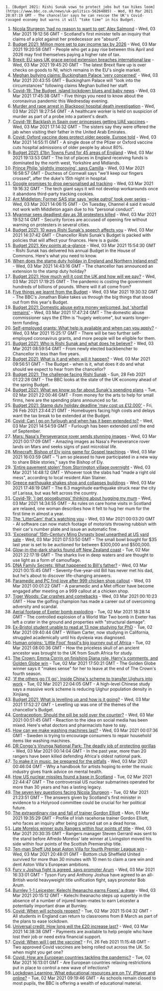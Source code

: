 
    1. [Budget 2021: Rishi Sunak vows to protect jobs but tax hikes loom](https://www.bbc.co.uk/news/uk-politics-56264885) - Wed, 03 Mar 2021 20:07:19 GMT - The chancellor says he can rescue the UK's Covid-ravaged economy but warns it will "take time" in his Budget.
1. [Nicola Sturgeon 'had no reason to want to get' Alex Salmond](https://www.bbc.co.uk/news/uk-scotland-scotland-politics-56263825) - Wed, 03 Mar 2021 19:12:56 GMT - Scotland's first minister tells an inquiry that claims of a plot against her predecessor are "absurd".
1. [Budget 2021: Million more set to pay income tax by 2026](https://www.bbc.co.uk/news/business-56270941) - Wed, 03 Mar 2021 19:20:58 GMT - People who get a pay rise between this April and 2026 may find themselves paying a higher rate of tax.
1. [Brexit: EU says UK grace period extension breaches international law](https://www.bbc.co.uk/news/uk-northern-ireland-56262527) - Wed, 03 Mar 2021 19:45:20 GMT - The latest Brexit flare up is over checks on goods to NI, which remains in the EU's single market.
1. [Meghan bullying claims: Buckingham Palace 'very concerned'](https://www.bbc.co.uk/news/uk-56272104) - Wed, 03 Mar 2021 20:43:55 GMT - Buckingham Palace will "look into the circumstances" following claims Meghan bullied her staff.
1. [Covid-19: The Budget, island lockdown blues and baby news](https://www.bbc.co.uk/news/uk-56264395) - Wed, 03 Mar 2021 17:45:38 GMT - Five things you need to know about the coronavirus pandemic this Wednesday evening.
1. [Murder and rape arrest in Blackpool hospital death investigation](https://www.bbc.co.uk/news/uk-england-lancashire-56273270) - Wed, 03 Mar 2021 18:27:54 GMT - A healthcare worker is held on suspicion of murder as part of a probe into a patient's death.
1. [Covid-19: Backlash in Spain over princesses getting UAE vaccines](https://www.bbc.co.uk/news/world-europe-56270508) - Wed, 03 Mar 2021 17:14:32 GMT - The sisters say they were offered the jab when visiting their father in the United Arab Emirates.
1. [Covid: Oxford vaccine does protect older people, Europe told](https://www.bbc.co.uk/news/health-56267473) - Wed, 03 Mar 2021 14:55:11 GMT - A single dose of the Pfizer or Oxford vaccine cuts hospital admissions of older people by about 80%.
1. [Budget 2021: £1bn Towns Fund for 45 areas of England](https://www.bbc.co.uk/news/uk-england-56271275) - Wed, 03 Mar 2021 19:13:53 GMT - The list of places in England receiving funds is dominated by the north west, Yorkshire and Midlands.
1. [Prince Philip 'slightly improving', says Camilla](https://www.bbc.co.uk/news/uk-56267807) - Wed, 03 Mar 2021 16:58:57 GMT - Duchess of Cornwall says "we'll keep our fingers crossed", after the duke's 15th night in hospital.
1. [Google promises to drop personalised ad tracking](https://www.bbc.co.uk/news/technology-56267425) - Wed, 03 Mar 2021 19:16:32 GMT - The tech giant says it will not develop workarounds once it abandons third-party tracking cookies.
1. [Ant Middleton: Former SAS star says 'woke patrol' took over series](https://www.bbc.co.uk/news/entertainment-arts-56263126) - Wed, 03 Mar 2021 14:06:15 GMT - On Tuesday, Channel 4 said it would not work with Middleton again due to his "personal conduct".
1. [Myanmar sees deadliest day as 38 protesters killed](https://www.bbc.co.uk/news/world-asia-56265962) - Wed, 03 Mar 2021 19:52:14 GMT - Security forces are accused of opening fire without warning on protesters in several cities.
1. [Budget 2021: 10 ways Rishi Sunak's speech affects you](https://www.bbc.co.uk/news/business-56263581) - Wed, 03 Mar 2021 14:37:42 GMT - Chancellor Rishi Sunak's Budget is packed with policies that will affect your finances. Here is a guide.
1. [Budget 2021: Key points at-a-glance](https://www.bbc.co.uk/news/uk-politics-56266773) - Wed, 03 Mar 2021 15:54:30 GMT - Rishi Sunak has delivered his annual Budget in the House of Commons. Here's what you need to know.
1. [When does the stamp duty holiday in England and Northern Ireland end?](https://www.bbc.co.uk/news/business-53319433) - Wed, 03 Mar 2021 14:43:16 GMT - The chancellor has announced an extension to the stamp duty holiday?
1. [Budget 2021: How much will it cost the UK and how will we pay?](https://www.bbc.co.uk/news/business-52663523) - Wed, 03 Mar 2021 17:19:25 GMT - The pandemic is costing the government hundreds of billions of pounds. Where will it all come from?
1. [Five things we learnt from the Budget](https://www.bbc.co.uk/news/uk-politics-56272840) - Wed, 03 Mar 2021 19:30:32 GMT - The BBC's Jonathan Blake takes us through the big things that stood out from this year's Budget.
1. [Budget 2021: Domestic abuse extra money welcomed, but 'shortfall remains'](https://www.bbc.co.uk/news/uk-56271629) - Wed, 03 Mar 2021 17:47:24 GMT - The domestic abuse commissioner says the £19m is "hugely welcome", but wants longer-term funding.
1. [Self-employed grants: What help is available and when can you apply?](https://www.bbc.co.uk/news/business-52052123) - Wed, 03 Mar 2021 15:25:17 GMT - There will be two further self-employed coronavirus grants, and more people will be eligible for them.
1. [Budget 2021: Who is Rishi Sunak and what does he believe?](https://www.bbc.co.uk/news/uk-politics-56255824) - Wed, 03 Mar 2021 08:59:54 GMT - From newly elected backbencher to Chancellor in less than five years.
1. [Budget 2021: What is it and when will it happen?](https://www.bbc.co.uk/news/business-55765868) - Wed, 03 Mar 2021 09:56:51 GMT - The Budget - when is it, what does it do and what should we expect to hear from the chancellor?
1. [Budget 2021: The challenge facing Rishi Sunak](https://www.bbc.co.uk/news/business-56112755) - Sun, 28 Feb 2021 01:22:28 GMT - The BBC looks at the state of the UK economy ahead of the spring Budget.
1. [Budget 2021: What we know so far about Sunak's spending plans](https://www.bbc.co.uk/news/business-56250985) - Tue, 02 Mar 2021 22:00:46 GMT - From money for the arts to help for small firms, here are the spending plans announced so far.
1. [Budget 2021: Stamp duty holiday deadline 'may cost us £12,000'](https://www.bbc.co.uk/news/business-56016874) - Fri, 26 Feb 2021 23:44:21 GMT - Homebuyers facing high costs and delays want the tax break to be extended at the Budget.
1. [Covid: Can I go on furlough and when has it been extended to?](https://www.bbc.co.uk/news/explainers-52135342) - Wed, 03 Mar 2021 14:54:59 GMT - Furlough has been extended until the end of September.
1. [Mars: Nasa's Perseverance rover sends stunning images](https://www.bbc.co.uk/news/in-pictures-56238018) - Wed, 03 Mar 2021 00:17:09 GMT - Amazing images as Nasa's Perseverance rover lands on Mars and seeks signs of past microbial life.
1. [Minecraft: Bishop of Ely joins game for Gospel teachings](https://www.bbc.co.uk/news/uk-england-cambridgeshire-56270781) - Wed, 03 Mar 2021 16:03:59 GMT - "I am so pleased to have participated in a new way to share Bible stories," says the Bishop of Ely.
1. ['Entire pavement stolen' from Storrington village overnight](https://www.bbc.co.uk/news/uk-england-sussex-56268078) - Wed, 03 Mar 2021 14:48:12 GMT - Whoever took the slabs had "made a right old mess", according to local resident Alan Stainer.
1. [Greece earthquake shakes shop and collapses buildings](https://www.bbc.co.uk/news/world-europe-56272989) - Wed, 03 Mar 2021 17:48:19 GMT - The 6.3 magnitude earthquake struck near the city of Larissa, but was felt across the country.
1. [Covid-19: 'I get goosebumps' thinking about hugging my mum](https://www.bbc.co.uk/news/uk-england-56269946) - Wed, 03 Mar 2021 14:34:55 GMT - As rules on care home visits in Scotland are relaxed, one woman describes how it felt to hug her mum for the first time in almost a year.
1. [The 'LitterCam' that's watching you](https://www.bbc.co.uk/news/uk-56255823) - Wed, 03 Mar 2021 00:03:20 GMT - AI software can now match footage of motorists throwing rubbish with their car's number plate and issue an automatic fine .
1. ['Exceptional' 15th-Century Ming Dynasty bowl unearthed at US yard sale](https://www.bbc.co.uk/news/world-us-canada-56262954) - Wed, 03 Mar 2021 07:53:50 GMT - The small bowl bought for $35 last year is set to be auctioned for between $300,000 and $500,000.
1. [Glow-in-the-dark sharks found off New Zealand coast](https://www.bbc.co.uk/news/world-asia-56256808) - Tue, 02 Mar 2021 22:17:19 GMT - The sharks live in deep waters and are thought to use light as a form of camouflage.
1. [DNA Family Secrets: What happened to Bill's father?](https://www.bbc.co.uk/news/stories-56255883) - Wed, 03 Mar 2021 00:15:45 GMT - Seventy-five-year-old Bill has never met his dad, but he's about to discover life-changing answers.
1. [Paramedic and PC find love after 999 chicken shop callout](https://www.bbc.co.uk/news/uk-england-london-56256913) - Wed, 03 Mar 2021 00:01:22 GMT - A paramedic and a Met officer have become engaged after meeting on a 999 callout at a chicken shop.
1. [Tiger Woods: Car crashes and comebacks](https://www.bbc.co.uk/news/world-us-canada-56177100) - Wed, 03 Mar 2021 00:10:23 GMT - How the golfing champion has made a career out of overcoming adversity and scandal.
1. [Aerial footage of Exeter bomb exploding](https://www.bbc.co.uk/news/uk-england-devon-56257366) - Tue, 02 Mar 2021 18:28:14 GMT - The controlled explosion of a World War Two bomb in Exeter has left a crater in the ground and properties with "structural damage".
1. [Ex-Bristol student unable to read at 13 now studying for PhD](https://www.bbc.co.uk/news/uk-england-bristol-56249776) - Tue, 02 Mar 2021 09:40:44 GMT - William Carter, now studying in California, struggled academically until his dyslexia was diagnosed.
1. [Human origins: 'Little Foot' fossil's big journey out of Africa](https://www.bbc.co.uk/news/science-environment-56241509) - Tue, 02 Mar 2021 08:00:36 GMT - How the priceless skull of an ancient ancestor was brought to the UK from South Africa for study.
1. [The Crown: Emma Corrin on finishing Diana role, Harry's comments, and Golden Globe win](https://www.bbc.co.uk/news/entertainment-arts-56253651) - Tue, 02 Mar 2021 17:50:21 GMT - The Golden Globe winner says it "makes sense" for her to leave at the end of The Crown's fourth season.
1. ['If the others go I'll go': Inside China's scheme to transfer Uighurs into work](https://www.bbc.co.uk/news/world-asia-china-56250915) - Tue, 02 Mar 2021 22:04:05 GMT - A high-level Chinese study says a massive work scheme is reducing Uighur population density in Xinjiang.
1. [Budget 2021: What is levelling up and how is it going?](https://www.bbc.co.uk/news/56238260) - Wed, 03 Mar 2021 17:52:27 GMT - Levelling up was one of the themes of the chancellor's Budget.
1. [Contraception: Should the pill be sold over the counter?](https://www.bbc.co.uk/news/uk-56147693) - Wed, 03 Mar 2021 00:51:45 GMT - Reaction to the idea on social media has been mixed. Here's what doctors and pharmacists have to say.
1. [How can we make washing machines last?](https://www.bbc.co.uk/news/business-56167505) - Wed, 03 Mar 2021 00:07:36 GMT - Sweden is trying to encourage consumers to repair household items like washing machines.
1. [DR Congo's Virunga National Park: The deadly job of protecting gorillas](https://www.bbc.co.uk/news/world-africa-55829330) - Wed, 03 Mar 2021 00:14:04 GMT - In the past year, more than 20 rangers have been killed defending Africa's oldest national park.
1. [To make it in music, be prepared for the pitfalls](https://www.bbc.co.uk/news/entertainment-arts-56242568) - Wed, 03 Mar 2021 00:46:04 GMT - Why a handbook for artists hoping to enter the music industry gives frank advice on mental health.
1. [How US nuclear missiles found a base in Scotland](https://www.bbc.co.uk/news/uk-scotland-56124183) - Tue, 02 Mar 2021 22:44:47 GMT - The controversial US nuclear submarines operated for more than 30 years and has a lasting legacy.
1. [The seven key questions facing Nicola Sturgeon](https://www.bbc.co.uk/news/uk-scotland-scotland-politics-56258226) - Tue, 02 Mar 2021 21:23:51 GMT - The answers given by Scotland's first minister in evidence to a Holyrood committee could be crucial for her political future.
1. [The extraordinary rise and fall of trainer Gordon Elliott](https://www.bbc.co.uk/sport/horse-racing/56230013) - Mon, 01 Mar 2021 19:35:29 GMT - Profile of Irish racehorse trainer Gordon Elliott, who faces an inquiry after being pictured sat on a dead horse.
1. [Late Morelos winner puts Rangers within four points of title](https://www.bbc.co.uk/sport/football/56178096) - Wed, 03 Mar 2021 20:30:35 GMT - Rangers manager Steven Gerrard was sent to the stand before Alfredo Morelos' late winner at Livingston moved his side within four points of the Scottish Premiership title.
1. [Ten-man Sheff Utd beat Aston Villa for fourth Premier League win](https://www.bbc.co.uk/sport/football/56178110) - Wed, 03 Mar 2021 20:48:01 GMT - Bottom club Sheffield United survived for more than 30 minutes with 10 men to claim a rare win and dent Aston Villa's European ambitions.
1. [Fury v Joshua fight is agreed, says promoter Arum](https://www.bbc.co.uk/sport/boxing/56271031) - Wed, 03 Mar 2021 16:33:01 GMT - Tyson Fury and Anthony Joshua have agreed to an all-British world heavyweight title unification fight, says promoter Bob Arum.
1. [Burnley 1-1 Leicester: Kelechi Iheanacho earns Foxes' a draw](https://www.bbc.co.uk/sport/football/56178111) - Wed, 03 Mar 2021 20:15:12 GMT - Kelechi Iheanacho steps up superbly in the absence of a number of injured team-mates to earn Leicester a potentially important draw at Burnley.
1. [Covid: When will schools reopen?](https://www.bbc.co.uk/news/education-51643556) - Tue, 02 Mar 2021 15:04:32 GMT - All students in England can return to classrooms from 8 March as part of the plans to ease lockdown.
1. [Universal credit: How long will the £20 increase last?](https://www.bbc.co.uk/news/uk-41487126) - Wed, 03 Mar 2021 14:38:38 GMT - Payments are available to help people who have lost their job or need extra financial support.
1. [Covid: When will I get the vaccine?](https://www.bbc.co.uk/news/health-55045639) - Fri, 26 Feb 2021 11:15:48 GMT - Two approved Covid vaccines are being rolled out across the UK. So when might you get one?
1. [Covid: How are European countries tackling the pandemic?](https://www.bbc.co.uk/news/explainers-53640249) - Tue, 02 Mar 2021 16:13:01 GMT - Are European countries relaxing restrictions put in place to control a new wave of infections?
1. [Lockdown Learning: What educational resources are on TV, iPlayer and online?](https://www.bbc.co.uk/news/education-55591821) - Tue, 02 Mar 2021 09:19:46 GMT - As schools remain closed to most pupils, the BBC is offering a wealth of educational material.

